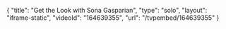 {
    "title": "Get the Look with Sona Gasparian",
    "type": "solo",
    "layout": "iframe-static",
    "videoId": "164639355",
    "url": "\/tvpembed\/164639355"
}